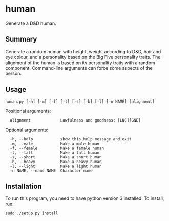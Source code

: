 human
=====
Generate a D&D human.

Summary
-------
Generate a random human with height, weight according to D&D, hair and eye
colour, and a personality based on the Big Five personality traits.
The alignment of the human is based on its personality traits with a random
component.
Command-line arguments can force some aspects of the person.

Usage
-----
```
human.py [-h] [-m] [-f] [-t] [-s] [-b] [-l] [-n NAME] [alignment]
```
Positional arguments:
```
  alignment             Lawfulness and goodness: [LNC][GNE]
```

Optional arguments:
```
  -h, --help            show this help message and exit
  -m, --male            Make a male human
  -f, --female          Make a female human
  -t, --tall            Make a tall human
  -s, --short           Make a short human
  -b, --heavy           Make a heavy human
  -l, --light           Make a light human
  -n NAME, --name NAME  Character name
```

Installation
------------
To run this program, you need to have python version 3 installed.
To install, run:
```
sudo ./setup.py install
```
